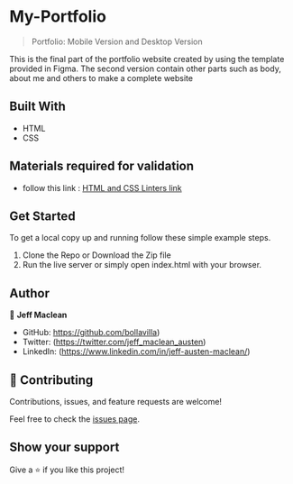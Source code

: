 
# My-Portfolio

> Portfolio: Mobile Version and Desktop Version

This is the final part of the portfolio website created by using the template provided in Figma.
The second version contain other parts such as body, about me and others to make a complete website 


## Built With

- HTML
- CSS


## Materials required for validation

- follow this link :
 [HTML and CSS Linters link]( https://github.com/microverseinc/linters-config/tree/master/html-css)



## Get Started

To get a local copy up and running follow these simple example steps.

1. Clone the Repo or Download the Zip file
2. Run the live server or simply open index.html with your browser.

## Author

👤 **Jeff Maclean**

- GitHub: https://github.com/bollavilla)
- Twitter: (https://twitter.com/jeff_maclean_austen)
- LinkedIn: (https://www.linkedin.com/in/jeff-austen-maclean/)

## 🤝 Contributing

Contributions, issues, and feature requests are welcome!

Feel free to check the [issues page](../../issues/).

## Show your support

Give a ⭐️ if you like this project!